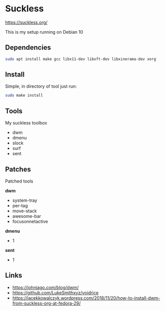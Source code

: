 # Suckless

<https://suckless.org/>

This is my setup running on Debian 10

## Dependencies

```sh
sudo apt install make gcc libx11-dev libxft-dev libxinerama-dev xorg
```

## Install

Simple, in directory of tool just run:

```sh
sudo make install
```

## Tools

My suckless toolbox

- dwm
- dmenu
- slock
- surf
- sent

## Patches

Patched tools

**dwm**

- system-tray
- per-tag
- move-stack
- awesome-bar
- focusonnetactive

**dmenu**

- 1

**sent**

- 1

## Links

- <https://johnjago.com/blog/dwm/>
- <https://github.com/LukeSmithxyz/voidrice>
- <https://jacekkowalczyk.wordpress.com/2018/11/20/how-to-install-dwm-from-suckless-org-at-fedora-29/>
